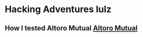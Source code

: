 # Hacking Adventures lulz


## How I tested Altoro Mutual <a href="/Altoro_Mutual">Altoro Mutual</a> 
